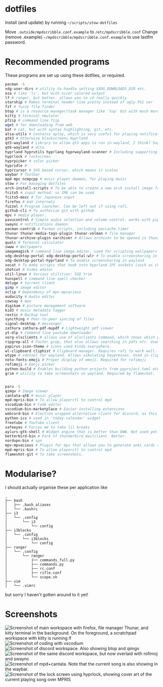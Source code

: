 # dotfiles

Install (and update) by running `~/scripts/stow-dotfiles`

Move `.outside/mpdscribble.conf.example` to `/etc/mpdscribble.conf` Change (remove .example)
`~/mpdscribble/mpdscribble.conf.example` to use lastfm password.

# Recommended programs

These programs are set up using these dotfiles, or required.

```bash
pacman -S
xdg-user-dirs # utility to handle setting $XDG_DOWNLOADS_DIR etc.
eza # like 'ls', but with nicer colored output
lf # ranger, but better. allows you to cd really quickly
starship # Makes terminal header line pretty instead of ugly PS1 var
fzf # fuzzy file finder
btop # is a resource manager/task manager like `top` but with much more info and pretty colours
kitty # terminal emulator
p7zip # command line 7zip
wget # for downloading from web
bat # cat, but with syntax highlighting, git, etc.
alsa-utils # Contains aplay, which is very useful for playing notification sounds.
gtk3 # Otherwise blackscreens Hyprland
qt5-wayland # Library to allow qt5 apps to run in wayland, I think? Suggested by hyprland wiki
qt6-wayland # dito
hyprland hyprutils hyprlang hyprwayland-scanner # Including supporting libraries. Be sure not to mix git and non-git!
hyprlock # lockscreen
hyprpicker # color picker
hypridle #
hyprcursor # SVG based cursor, which means it scales
waybar # Toolbar
mpd mpc ncmpcpp # music player daemon, for playing music
stow # For managing dotfiles
arch-install-scripts # To be able to create a new arch install image from here- includes arch-chroot
fcitx5 # input method, so IME can be used
fcitx5-mozc # for Japanese input
firefox # mah internetz
fuzzel # Program launcher. Can be left out if using rofi.
github-cli # To authorise git with github
mpv # media player.
pavucontrol # Simple audio selection and volume control. works with pipewire through pipewire-pulse
swaync # notifications daemon
pacman-contrib # Pacman scripts, including paccache.timer
thunar thunar-media-tags-plugin thunar-volman # file manager
thunar-archive-plugin xarchiver # Allows archives to be opened in thunar. plugin requires a backend, for which I like xarchiver.
qualc # Terminal calculator
swww # Wallpapers
imagemagick # command line image editor, used for scripting wallpapers.
xdg-desktop-portal xdg-desktop-portal-wlr # To enable screensharing in wayland. Might be replaced by xdg-desktop-portal-hyprland
xdg-desktop-portal-hyprland # To enable screensharing in wayland
socat # To make scripts that hook into hyprland IPC sockets (such as changing wallpaper on workspace change)
shotcut # Video editor
util-linux # Various utilities: SSD trim
hunspell # command line spell checker
deluge # torrent client
gimp # image editor
xclip # Dependency of mpv-mpvacious
audacity # Audio editor
cowsay # moo
digikam # picture management software
kid3 # music metadata tagger
restic # Backup tool
syncthing # Peer-to-peer syncing of files
signal-desktop # messenger
zathura zathura-pdf-mupdf # Lightweight pdf viewer
yt-dlp # Command line youtube downloader
xorg-xlsclients # allows use of xlsclients command, which shows which programs are running in xwayland.
ripgrep-all # Faster grep, that also allows searching in pdfs etc. Used in fzf wrapper script.
papirus-icon-theme # icons used kinda everywhere.
wl-clipboard cliphist # Clipboard manager. Requires rofi to work well.
wtype # xdotool for wayland. Allows simulating keypresses. Used in clipboard + rofi automation.
noto-fonts-emoji # Proper display of emoji. Required for rofimoji
rofimoji # Emoji picker
python-build # Enables building python projects from pyproject.toml etc. using python -m build
grim # utility to take screenshots on wayland. Required by flameshot.


paru -S
qimgv # Image viewer
cantata-qt6 # music player
mpd-mpris-bin # To allow playerctl to control mpd
vscodium-bin # Code editor
vscodium-bin-marketplace # Easier installing extensions
webcord-bin # Electron wrapped alternative client for discord, as this one does allow to screenshare.
python-ics # used in 'today-calendar' widget
freetube # YouTube client
safeeyes # Forces me to take lil breaks
aylurs-gtk-shell # Widget engine that is better than EWW. Not used yet.
betterbird-bin # Fork of thunderbird mailclient. Better.
nordvpn-bin # vpn
mpv-mpvacious # Plugin for mpv that allows you to generate anki cards sentence mining.
mpd-mpris-bin # To allow playerctl to control mpd
flameshot-git # To take screenshots.
```

# Modularise?

I should actually organise these per application like

```
.
├── bash
│   ├── .bash_aliases
│   └── .bashrc
├── i3
│   └── .config
│       └── i3
│           └── config
├── i3blocks
│   └── .config
│       └── i3blocks
│           └── config
├── ranger
│   └── .config
│       └── ranger
│           ├── commands_full.py
│           ├── commands.py
│           ├── rc.conf
│           ├── rifle.conf
│           └── scope.sh
├── vim
│   └── .vimrc
```

but sorry I haven't gotten around to it yet!

# Screenshots

![Screenshot of main workspace with firefox, file manager Thunar, and kitty terminal in the background. On the foreground, a scratchpad workspace with kitty is running lf](screenshots/term-lfcd-firefox-scratchpad.jpg "Screenshot of main workspace with firefox, file manager Thunar, and kitty terminal in the background. On the foreground, a scratchpad workspace with kitty is running lf")
![Screenshot of coding with vscodium](screenshots/coding.jpg "Screenshot of coding with vscodium")
![Screenshot of discord workspace. Also showing btop and qimgv](screenshots/discord-qimgv.jpg "Screenshot of discord workspace. Also showing btop and qimgv")
![Screenshot of the same discord workspace, but now overlaid with rofimoj and swaync](screenshots/rofimoji-swaync.jpg "Screenshot of the same discord workspace, but now overlaid with rofimoj and swaync")
![Screenshot of mpd+cantata. Note that the current song is also showing in the waybar.](screenshots/mpd-cantata.jpg "Screenshot of mpd+cantata. Note that the current song is also showing in the waybar.")
![Screenshot of the lock screen using hyprlock, showing cover art of the current playing song over MPRIS](screenshots/hyprlock-musicintegration.png "Screenshot of the lock screen using hyprlock, showing cover art of the current playing song over MPRIS")

